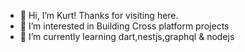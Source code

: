 - 👋 Hi, I’m Kurt! Thanks for visiting here.
- 👀 I’m interested in Building Cross platform projects
- 🌱 I’m currently learning dart,nestjs,graphql & nodejs

<!---
kukurt123/kukurt123 is a ✨ special ✨ repository because its `README.md` (this file) appears on your GitHub profile.
You can click the Preview link to take a look at your changes.
--->
